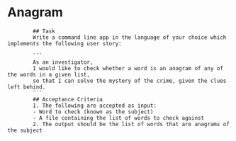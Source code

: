 # Anagram			

			## Task
			Write a command line app in the language of your choice which implements the following user story:

			```
			As an investigator,
			I would like to check whether a word is an anagram of any of the words in a given list,
			so that I can solve the mystery of the crime, given the clues left behind.
			```
			## Acceptance Criteria
			1. The following are accepted as input:
			- Word to check (known as the subject)
			- A file containing the list of words to check against
			2. The output should be the list of words that are anagrams of the subject
